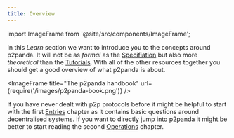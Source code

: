 ```yaml
---
title: Overview
---
```


import ImageFrame from '@site/src/components/ImageFrame';

In this _Learn_ section we want to introduce you to the concepts around p2panda. It will not be as _formal_ as the [Specifiation](/specification) but also more _theoretical_ than the [Tutorials](/tutorials). With all of the other resources together you should get a good overview of what p2panda is about.

<ImageFrame
  title="The p2panda handbook"
  url={require('/images/p2panda-book.png')}
/>

If you have never dealt with p2p protocols before it might be helpful to start with the first [Entries](/learn/entries) chapter as it contains basic questions around decentralised systems. If you want to directly jump into p2panda it might be better to start reading the second [Operations](/learn/operations) chapter.
